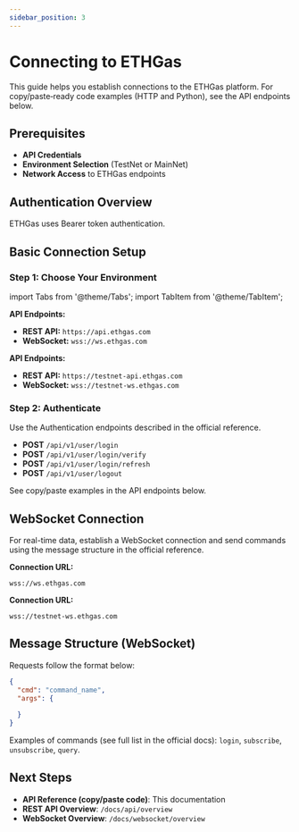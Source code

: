 ```yaml
---
sidebar_position: 3
---
```


# Connecting to ETHGas

This guide helps you establish connections to the ETHGas platform. For copy/paste‑ready code examples (HTTP and Python), see the API endpoints below.

## Prerequisites

- **API Credentials**
- **Environment Selection** (TestNet or MainNet)
- **Network Access** to ETHGas endpoints

## Authentication Overview

ETHGas uses Bearer token authentication.

## Basic Connection Setup

### Step 1: Choose Your Environment

import Tabs from '@theme/Tabs';
import TabItem from '@theme/TabItem';

<Tabs>
  <TabItem value="mainnet" label="MainNet" default>

<strong>API Endpoints:</strong>
<ul>
<li><strong>REST API:</strong> <code>https://api.ethgas.com</code></li>
<li><strong>WebSocket:</strong> <code>wss://ws.ethgas.com</code></li>
</ul>

  </TabItem>
  <TabItem value="testnet" label="TestNet">

<strong>API Endpoints:</strong>
<ul>
<li><strong>REST API:</strong> <code>https://testnet-api.ethgas.com</code></li>
<li><strong>WebSocket:</strong> <code>wss://testnet-ws.ethgas.com</code></li>
</ul>

  </TabItem>
</Tabs>

### Step 2: Authenticate

Use the Authentication endpoints described in the official reference.

- **POST** `/api/v1/user/login`
- **POST** `/api/v1/user/login/verify`
- **POST** `/api/v1/user/login/refresh`
- **POST** `/api/v1/user/logout`

See copy/paste examples in the API endpoints below.

## WebSocket Connection

For real-time data, establish a WebSocket connection and send commands using the message structure in the official reference.

<Tabs>
  <TabItem value="mainnet-ws" label="MainNet WebSocket" default>

**Connection URL:**
```
wss://ws.ethgas.com
```

  </TabItem>
  <TabItem value="testnet-ws" label="TestNet WebSocket">

**Connection URL:**
```
wss://testnet-ws.ethgas.com
```

  </TabItem>
</Tabs>

## Message Structure (WebSocket)

Requests follow the format below:

```json
{
  "cmd": "command_name",
  "args": {
    
  }
}
```

Examples of commands (see full list in the official docs): `login`, `subscribe`, `unsubscribe`, `query`.

## Next Steps

- **API Reference (copy/paste code)**: This documentation
- **REST API Overview**: `/docs/api/overview`
- **WebSocket Overview**: `/docs/websocket/overview` 